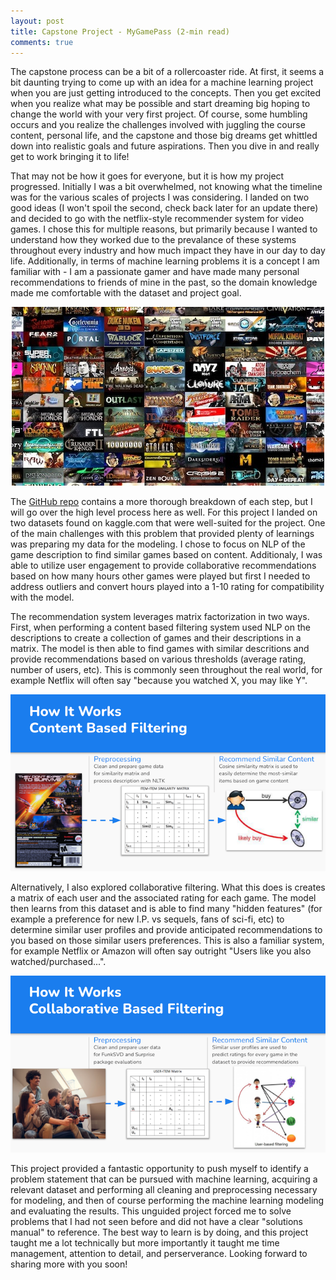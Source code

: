 ```yaml
---
layout: post
title: Capstone Project - MyGamePass (2-min read)
comments: true
---
```

The capstone process can be a bit of a rollercoaster ride.  At first, it seems a bit daunting trying to come up with an idea for a machine learning project when you are just getting introduced to the concepts.  Then you get excited when you realize what may be possible and start dreaming big hoping to change the world with your very first project.  Of course, some humbling occurs and you realize the challenges involved with juggling the course content, personal life, and the capstone and those big dreams get whittled down into realistic goals and future aspirations.  Then you dive in and really get to work bringing it to life!

That may not be how it goes for everyone, but it is how my project progressed.  Initially I was a bit overwhelmed, not knowing what the timeline was for the various scales of projects I was considering.  I landed on two good ideas (I won't spoil the second, check back later for an update there) and decided to go with the netflix-style recommender system for video games.  I chose this for multiple reasons, but primarily because I wanted to understand how they worked due to the prevalance of these systems throughout every industry and how much impact they have in our day to day life.  Additionally, in terms of machine learning problems it is a concept I am familiar with - I am a passionate gamer and have made many personal recommendations to friends of mine in the past, so the domain knowledge made me comfortable with the dataset and project goal.

<p align="center">
    <img src="../images/games.jpg" id="games" alt="Too Many Games">
</p>

The <a href="https://www.github.com/polzinben/MyGamePass" target="_blank">GitHub repo</a> contains a more thorough breakdown of each step, but I will go over the high level process here as well. For this project I landed on two datasets found on kaggle.com that were well-suited for the project.  One of the main challenges with this problem that provided plenty of learnings was preparing my data for the modeling.  I chose to focus on NLP of the game description to find similar games based on content.  Additionaly, I was able to utilize user engagement to provide collaborative recommendations based on how many hours other games were played but first I needed to address outliers and convert hours played into a 1-10 rating for compatibility with the model.

The recommendation system leverages matrix factorization in two ways.  First, when performing a content based filtering system used NLP on the descriptions to create a collection of games and their descriptions in a matrix.  The model is then able to find games with similar descritions and provide recommendations based on various thresholds (average rating, number of users, etc).  This is commonly seen throughout the real world, for example Netflix will often say "because you watched X, you may like Y".

<p align="center">
    <img src="../images/content_filtering.png" id="content" alt="Content based filtering example">
</p>

Alternatively, I also explored collaborative filtering.  What this does is creates a matrix of each user and the associated rating for each game.  The model then learns from this dataset and is able to find many "hidden features" (for example a preference for new I.P. vs sequels, fans of sci-fi, etc) to determine similar user profiles and provide anticipated recommendations to you based on those similar users preferences.  This is also a familiar system, for example Netflix or Amazon will often say outright "Users like you also watched/purchased...".  

<p align="center">
    <img src="../images/collab_filtering.png" id="collab" alt="Collaborative based filtering example">
</p>

This project provided a fantastic opportunity to push myself to identify a problem statement that can be pursued with machine learning, acquiring a relevant dataset and performing all cleaning and preprocessing necessary for modeling, and then of course performing the machine learning modeling and evaluating the results.  This unguided project forced me to solve problems that I had not seen before and did not have a clear "solutions manual" to reference.  The best way to learn is by doing, and this project taught me a lot technically but more importantly it taught me time management, attention to detail, and perserverance.  Looking forward to sharing more with you soon!